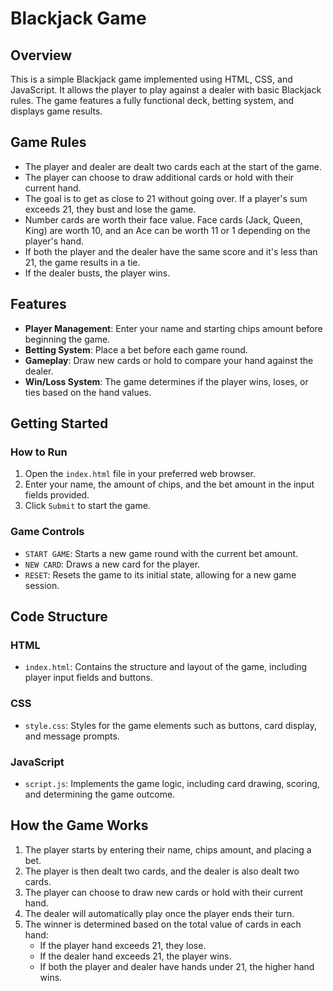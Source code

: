 # Blackjack Game

## Overview
This is a simple Blackjack game implemented using HTML, CSS, and JavaScript. It allows the player to play against a dealer with basic Blackjack rules. The game features a fully functional deck, betting system, and displays game results.

## Game Rules
- The player and dealer are dealt two cards each at the start of the game.
- The player can choose to draw additional cards or hold with their current hand.
- The goal is to get as close to 21 without going over. If a player's sum exceeds 21, they bust and lose the game.
- Number cards are worth their face value. Face cards (Jack, Queen, King) are worth 10, and an Ace can be worth 11 or 1 depending on the player's hand.
- If both the player and the dealer have the same score and it's less than 21, the game results in a tie.
- If the dealer busts, the player wins.

## Features
- **Player Management**: Enter your name and starting chips amount before beginning the game.
- **Betting System**: Place a bet before each game round.
- **Gameplay**: Draw new cards or hold to compare your hand against the dealer.
- **Win/Loss System**: The game determines if the player wins, loses, or ties based on the hand values.

## Getting Started

### How to Run
1. Open the `index.html` file in your preferred web browser.
2. Enter your name, the amount of chips, and the bet amount in the input fields provided.
3. Click `Submit` to start the game.

### Game Controls
- `START GAME`: Starts a new game round with the current bet amount.
- `NEW CARD`: Draws a new card for the player.
- `RESET`: Resets the game to its initial state, allowing for a new game session.

## Code Structure

### HTML
- `index.html`: Contains the structure and layout of the game, including player input fields and buttons.

### CSS
- `style.css`: Styles for the game elements such as buttons, card display, and message prompts.

### JavaScript
- `script.js`: Implements the game logic, including card drawing, scoring, and determining the game outcome.

## How the Game Works
1. The player starts by entering their name, chips amount, and placing a bet.
2. The player is then dealt two cards, and the dealer is also dealt two cards.
3. The player can choose to draw new cards or hold with their current hand.
4. The dealer will automatically play once the player ends their turn.
5. The winner is determined based on the total value of cards in each hand:
   - If the player hand exceeds 21, they lose.
   - If the dealer hand exceeds 21, the player wins.
   - If both the player and dealer have hands under 21, the higher hand wins.
